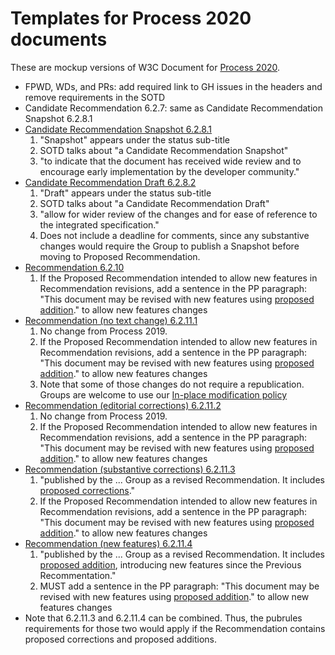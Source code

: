 # Templates for Process 2020 documents

These are mockup versions of W3C Document for [Process 2020](https://www.w3.org/2020/Process-20200915/).

* FPWD, WDs, and PRs: add required link to GH issues in the headers and remove requirements in the SOTD
* Candidate Recommendation 6.2.7: same as Candidate Recommendation Snapshot 6.2.8.1
* [Candidate Recommendation Snapshot 6.2.8.1](https://htmlpreview.github.io/?https://github.com/w3c/tr-design/blob/gh-pages/p2020mockup/cr-6.2.8.1.html)
  1. "Snapshot" appears under the status sub-title
  1. SOTD talks about "a Candidate Recommendation Snapshot"
  1. "to indicate that the document has received wide review and to encourage early implementation by the developer community."
* [Candidate Recommendation Draft 6.2.8.2](https://htmlpreview.github.io/?https://github.com/w3c/tr-design/blob/gh-pages/p2020mockup/cr-6.2.8.2.html)
  1. "Draft" appears under the status sub-title
  1. SOTD talks about "a Candidate Recommendation Draft"
  1. "allow for wider review of the changes and for ease of reference to the integrated specification."
  1. Does not include a deadline for comments, since any substantive changes would require the Group to publish a Snapshot before moving to Proposed Recommendation.
* [Recommendation 6.2.10](https://htmlpreview.github.io/?https://github.com/w3c/tr-design/blob/gh-pages/p2020mockup/rec-6.2.10.html)
  1. If the Proposed Recommendation intended to allow new features in Recommendation revisions, add a sentence in the PP paragraph: "This document may be revised with new features using [proposed addition](https://www.w3.org/2020/Process-20200915/#proposed-addition)." to allow new features changes
* [Recommendation (no text change) 6.2.11.1](https://htmlpreview.github.io/?https://github.com/w3c/tr-design/blob/gh-pages/p2020mockup/rec-6.2.11.1.html)
  1. No change from Process 2019.
  1. If the Proposed Recommendation intended to allow new features in Recommendation revisions, add a sentence in the PP paragraph: "This document may be revised with new features using [proposed addition](https://www.w3.org/2020/Process-20200915/#proposed-addition)." to allow new features changes
  1. Note that some of those changes do not require a republication. Groups are welcome to use our [In-place modification policy](https://www.w3.org/2003/01/republishing/)
* [Recommendation (editorial corrections) 6.2.11.2](https://htmlpreview.github.io/?https://github.com/w3c/tr-design/blob/gh-pages/p2020mockup/rec-6.2.11.2.html)
  1. No change from Process 2019.
  1. If the Proposed Recommendation intended to allow new features in Recommendation revisions, add a sentence in the PP paragraph: "This document may be revised with new features using [proposed addition](https://www.w3.org/2020/Process-20200915/#proposed-addition)." to allow new features changes
* [Recommendation (substantive corrections) 6.2.11.3](https://htmlpreview.github.io/?https://github.com/w3c/tr-design/blob/gh-pages/p2020mockup/rec-6.2.11.3.html)
  1. "published by the ... Group as a revised Recommendation. It includes [proposed corrections](https://www.w3.org/2020/Process-20200915/#proposed-correction)."
  1. If the Proposed Recommendation intended to allow new features in Recommendation revisions, add a sentence in the PP paragraph: "This document may be revised with new features using [proposed addition](https://www.w3.org/2020/Process-20200915/#proposed-addition)." to allow new features changes
* [Recommendation (new features) 6.2.11.4](https://htmlpreview.github.io/?https://github.com/w3c/tr-design/blob/gh-pages/p2020mockup/rec-6.2.11.4.html)
  1. "published by the ... Group as a revised Recommendation. It includes [proposed addition](https://www.w3.org/2020/Process-20200915/#proposed-addition), introducing new features since the Previous Recommentation."
  1. MUST add a sentence in the PP paragraph: "This document may be revised with new features using [proposed addition](https://www.w3.org/2020/Process-20200915/#proposed-addition)." to allow new features changes
* Note that 6.2.11.3 and 6.2.11.4 can be combined. Thus, the pubrules requirements for those two would apply if the Recommendation contains proposed corrections and proposed additions.


